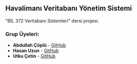 ## Havalimanı Veritabanı Yönetim Sistemi
"BİL 372 Veritabanı Sistemleri" dersi projesi.

### Grup Üyeleri:

- **Abdullah Çöplü** - [GitHub](https://github.com/acoplu)
- **Hasan Uzun** - [GitHub](https://github.com/hasanuzunx)
- **Utku Çetin** - [GitHub](https://github.com/uctn)
